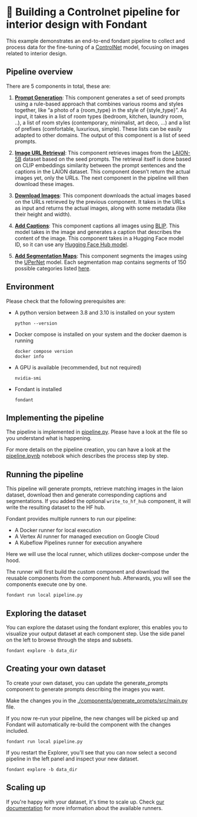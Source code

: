# 🍫 Building a Controlnet pipeline for interior design with Fondant

This example demonstrates an end-to-end fondant pipeline to collect and process data for the fine-tuning of a [ControlNet](https://github.com/lllyasviel/ControlNet) model, focusing on images related to interior design.

## Pipeline overview

There are 5 components in total, these are:

1. [**Prompt Generation**](components/generate_prompts): This component generates a set of seed prompts using a rule-based approach that combines various rooms and styles together, like “a photo of a {room_type} in the style of {style_type}”. As input, it takes in a list of room types (bedroom, kitchen, laundry room, ..), a list of room styles (contemporary, minimalist, art deco, ...) and a list of prefixes (comfortable, luxurious, simple). These lists can be easily adapted to other domains. The output of this component is a list of seed prompts.

2. [**Image URL Retrieval**](https://github.com/ml6team/fondant/tree/main/components/prompt_based_laion_retrieval): This component retrieves images from the [LAION-5B](https://laion.ai/blog/laion-5b/) dataset based on the seed prompts. The retrieval itself is done based on CLIP embeddings similarity between the prompt sentences and the captions in the LAION dataset. This component doesn’t return the actual images yet, only the URLs. The next component in the pipeline will then download these images.

3. [**Download Images**](https://github.com/ml6team/fondant/tree/main/components/download_images): This component downloads the actual images based on the URLs retrieved by the previous component. It takes in the URLs as input and returns the actual images, along with some metadata (like their height and width).

4. [**Add Captions**](https://github.com/ml6team/fondant/tree/main/components/caption_images): This component captions all images using [BLIP](https://huggingface.co/docs/transformers/model_doc/blip). This model takes in the image and generates a caption that describes the content of the image. This component takes in a Hugging Face model ID, so it can use any [Hugging Face Hub model](https://huggingface.co/models).

5. [**Add Segmentation Maps**](https://github.com/ml6team/fondant/tree/main/components/segment_images): This component segments the images using the [UPerNet](https://huggingface.co/docs/transformers/model_doc/upernet) model. Each segmentation map contains segments of 150 possible categories listed [here](https://huggingface.co/openmmlab/upernet-convnext-small/blob/main/config.json#L110).

## Environment

Please check that the following prerequisites are:
- A python version between 3.8 and 3.10 is installed on your system
  ```shell
  python --version
  ```
- Docker compose is installed on your system and the docker daemon is running
  ```shell
  docker compose version
  docker info
  ```
- A GPU is available (recommended, but not required)
  ```shell
  nvidia-smi
  ```
- Fondant is installed
  ```shell
  fondant
  ```

## Implementing the pipeline

The pipeline is implemented in [pipeline.py](pipeline.py). Please have a look at the file so you 
understand what is happening.

For more details on the pipeline creation, you can have a look at the 
[pipeline.ipynb](pipeline.ipynb) notebook which describes the process step by step.

## Running the pipeline

This pipeline will generate prompts, retrieve matching images in the laion dataset, download then 
and generate corresponding captions and segmentations. If you added the optional `write_to_hf_hub` 
component, it will write the resulting dataset to the HF hub.

Fondant provides multiple runners to run our pipeline:
- A Docker runner for local execution
- A Vertex AI runner for managed execution on Google Cloud
- A Kubeflow Pipelines runner for execution anywhere

Here we will use the local runner, which utilizes docker-compose under the hood.

The runner will first build the custom component and download the reusable components from the 
component hub. Afterwards, you will see the components execute one by one.

```shell
fondant run local pipeline.py
```

## Exploring the dataset

You can explore the dataset using the fondant explorer, this enables you to visualize your output dataset at each component step. Use the side panel on the left to browse through the steps and subsets.

```shell
fondant explore -b data_dir
```

## Creating your own dataset

To create your own dataset, you can update the generate_prompts component to generate prompts 
describing the images you want.

Make the changes you in the 
[./components/generate_prompts/src/main.py](./components/generate_prompts/src/main.py) file.

If you now re-run your pipeline, the new changes will be picked up and Fondant will automatically 
re-build the component with the changes included.

```shell
fondant run local pipeline.py
```

If you restart the Explorer, you'll see that you can now select a second pipeline in the left panel 
and inspect your new dataset.

```shell
fondant explore -b data_dir
```

## Scaling up

If you're happy with your dataset, it's time to scale up. Check 
[our documentation](https://fondant.ai/en/latest/pipeline/#compiling-and-running-a-pipeline) for 
more information about the available runners.
